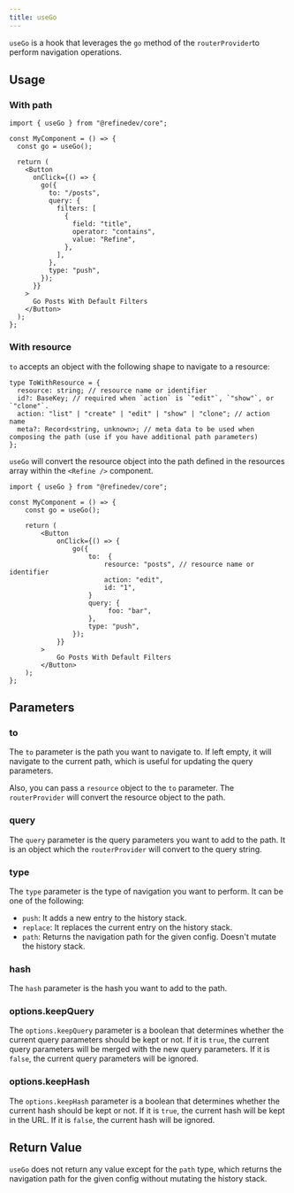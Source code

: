 ```yaml
---
title: useGo
---
```


`useGo` is a hook that leverages the `go` method of the `routerProvider`to perform navigation operations.

## Usage

### With path

```tsx
import { useGo } from "@refinedev/core";

const MyComponent = () => {
  const go = useGo();

  return (
    <Button
      onClick={() => {
        go({
          to: "/posts",
          query: {
            filters: [
              {
                field: "title",
                operator: "contains",
                value: "Refine",
              },
            ],
          },
          type: "push",
        });
      }}
    >
      Go Posts With Default Filters
    </Button>
  );
};
```

### With resource

`to` accepts an object with the following shape to navigate to a resource:

```tsx
type ToWithResource = {
  resource: string; // resource name or identifier
  id?: BaseKey; // required when `action` is `"edit"`, `"show"`, or `"clone"`.
  action: "list" | "create" | "edit" | "show" | "clone"; // action name
  meta?: Record<string, unknown>; // meta data to be used when composing the path (use if you have additional path parameters)
};
```

`useGo` will convert the resource object into the path defined in the resources array within the `<Refine />` component.

```tsx
import { useGo } from "@refinedev/core";

const MyComponent = () => {
    const go = useGo();

    return (
        <Button
            onClick={() => {
                go({
                    to:  {
                        resource: "posts", // resource name or identifier
                        action: "edit",
                        id: "1",
                    }
                    query: {
                         foo: "bar",
                    },
                    type: "push",
                });
            }}
        >
            Go Posts With Default Filters
        </Button>
    );
};
```

## Parameters

### to

The `to` parameter is the path you want to navigate to. If left empty, it will navigate to the current path, which is useful for updating the query parameters.

Also, you can pass a `resource` object to the `to` parameter. The `routerProvider` will convert the resource object to the path.

### query

The `query` parameter is the query parameters you want to add to the path. It is an object which the `routerProvider` will convert to the query string.

### type

The `type` parameter is the type of navigation you want to perform. It can be one of the following:

- `push`: It adds a new entry to the history stack.
- `replace`: It replaces the current entry on the history stack.
- `path`: Returns the navigation path for the given config. Doesn't mutate the history stack.

### hash

The `hash` parameter is the hash you want to add to the path.

### options.keepQuery

The `options.keepQuery` parameter is a boolean that determines whether the current query parameters should be kept or not. If it is `true`, the current query parameters will be merged with the new query parameters. If it is `false`, the current query parameters will be ignored.

### options.keepHash

The `options.keepHash` parameter is a boolean that determines whether the current hash should be kept or not. If it is `true`, the current hash will be kept in the URL. If it is `false`, the current hash will be ignored.

## Return Value

`useGo` does not return any value except for the `path` type, which returns the navigation path for the given config without mutating the history stack.

[basekey]: /docs/core/interface-references#basekey
